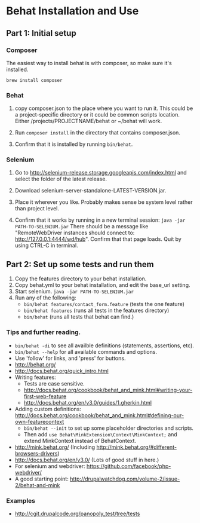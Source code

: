 # Behat Installation and Use

## Part 1: Initial setup

### Composer

The easiest way to install behat is with composer, so make sure it's installed.

`brew install composer`

### Behat

1. copy composer.json to the place where you want to run it.
This could be a project-specific directory or it could be common scripts location.
Either /projects/PROJECTNAME/behat or ~/behat will work.

2. Run `composer install` in the directory that contains composer.json.

3. Confirm that it is installed by running `bin/behat`.

###  Selenium

1. Go to http://selenium-release.storage.googleapis.com/index.html and select the folder of the latest release.

2. Download selenium-server-standalone-LATEST-VERSION.jar.

3. Place it wherever you like. Probably makes sense be system level rather than project level.

4. Confirm that it works by running in a new terminal session: `java -jar PATH-TO-SELENIUM.jar`
There should be a message like "RemoteWebDriver instances should connect to: http://127.0.0.1:4444/wd/hub".
Confirm that that page loads. Quit by using CTRL-C in terminal.

## Part 2: Set up some tests and run them

1. Copy the features directory to your behat installation.
2. Copy behat.yml to your behat installation, and edit the base_url setting.
3. Start selenium. `java -jar PATH-TO-SELENIUM.jar`
4. Run any of the following:
    - `bin/behat features/contact_form.feature` (tests the one feature)
    - `bin/behat features` (runs all tests in the features directory)
    - `bin/behat` (runs all tests that behat can find.)

### Tips and further reading.
- `bin/behat -di` to see all availble definitions (statements, assertions, etc).
- `bin/behat --help` for all available commands and options.
- Use 'follow' for links, and 'press' for buttons.
- http://behat.org/
- http://docs.behat.org/quick_intro.html
- Writing features:
  - Tests are case sensitive.
  - http://docs.behat.org/cookbook/behat_and_mink.html#writing-your-first-web-feature
  - http://docs.behat.org/en/v3.0/guides/1.gherkin.html
- Adding custom definitions: http://docs.behat.org/cookbook/behat_and_mink.html#defining-our-own-featurecontext
  - `bin/behat --init` to set up some placeholder directories and scripts.
  - Then add `use Behat\MinkExtension\Context\MinkContext;` and extend MinkContext instead of BehatContext.
- http://mink.behat.org/ (Including http://mink.behat.org/#different-browsers-drivers)
- http://docs.behat.org/en/v3.0/ (Lots of good stuff in here.)
- For selenium and webdriver: https://github.com/facebook/php-webdriver/
- A good starting point: http://drupalwatchdog.com/volume-2/issue-2/behat-and-mink

### Examples
- http://cgit.drupalcode.org/panopoly_test/tree/tests
